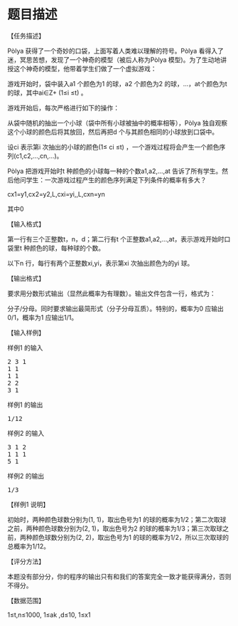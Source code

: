# 题目描述


<p>
	【任务描述】
</p>
<p>
	Pòlya 获得了一个奇妙的口袋，上面写着人类难以理解的符号。Pòlya 看得入了迷，冥思苦想，发现了一个神奇的模型（被后人称为Pòlya 模型)。为了生动地讲授这个神奇的模型，他带着学生们做了一个虚拟游戏：
</p>
<p>
	游戏开始时，袋中装入a1 个颜色为1 的球，a2 个颜色为2 的球，…，at个颜色为t 的球，其中ai∈Z+ (1≤i ≤t) 。
</p>
<p>
	游戏开始后，每次严格进行如下的操作：
</p>
<p>
	从袋中随机的抽出一个小球（袋中所有小球被抽中的概率相等），Pòlya 独自观察这个小球的颜色后将其放回，然后再把d 个与其颜色相同的小球放到口袋中。
</p>
<p>
	设ci 表示第i 次抽出的小球的颜色(1≤ ci ≤t) ，一个游戏过程将会产生一个颜色序列(c1,c2,…,cn,…)。
</p>
<p>
	Pòlya 把游戏开始时t 种颜色的小球每一种的个数a1,a2,…,at 告诉了所有学生。然后他问学生：一次游戏过程产生的颜色序列满足下列条件的概率有多大？
</p>
<p>
	cx1=y1,cx2=y2,L,cxi=yi,,L,cxn=yn
</p>
<p>
	其中0<x1<x2<…<xn ，="" 1≤yi≤t="" 。换句话说，已知(t,n,d,a1,a2,…,at,x1,y1,x2,y2,...,xn,yn)，你要回答有多大的可能性会发生下面的事件：“对所="" 有="" k,1≤k≤n，第xk="" 次抽出的球的颜色为yk”。<="" p="">
</x1<x2<…<xn></p><p>
	【输入格式】
</p>
<p>
	第一行有三个正整数t，n，d；第二行有t 个正整数a1,a2,…,at，表示游戏开始时口袋里t 种颜色的球，每种球的个数。
</p>
<p>
	以下n 行，每行有两个正整数xi,yi，表示第xi 次抽出颜色为的yi 球。
</p>
<p>
	【输出格式】
</p>
<p>
	要求用分数形式输出（显然此概率为有理数）。输出文件包含一行，格式为：
</p>
<p>
	分子/分母。同时要求输出最简形式（分子分母互质）。特别的，概率为0 应输出0/1，概率为1 应输出1/1。
</p>
<p>
	【输入样例】
</p>
<p>
	样例1 的输入
</p>
<pre>2 3 1
1 1
1 1
2 2
3 1
</pre>
<p>
	样例1 的输出
</p>
<pre>1/12
</pre>
<p>
	样例2 的输入
</p>
<pre>3 1 2
1 1 1
5 1
</pre>
<p>
	样例2 的输出
</p>
<pre>1/3
</pre>
<p>
	【样例1 说明】
</p>
<p>
	初始时，两种颜色球数分别为(1, 1)，取出色号为1 的球的概率为1/2；第二次取球之前，两种颜色球数分别为(2, 1)，取出色号为2 的球的概率为1/3；第三次取球之前，两种颜色球数分别为(2, 2)，取出色号为1 的球的概率为1/2，所以三次取球的总概率为1/12。
</p>
<p>
	【评分方法】
</p>
<p>
	本题没有部分分，你的程序的输出只有和我们的答案完全一致才能获得满分，否则不得分。
</p>
<p>
	【数据范围】
</p>
<p>
	1≤t,n≤1000, 1≤ak ,d≤10, 1≤x1<x2<…<xn≤10000, 1≤yk≤t<="" p=""></x2<…<xn≤10000,>
</p>
